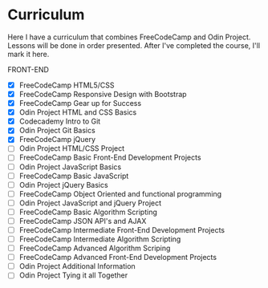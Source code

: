 # Curriculum
Here I have a curriculum that combines FreeCodeCamp and Odin Project. Lessons will be done in order presented. After I've completed the course, I'll mark it here.

FRONT-END
- [x] FreeCodeCamp HTML5/CSS
- [x] FreeCodeCamp Responsive Design with Bootstrap
- [x] FreeCodeCamp Gear up for Success
- [x] Odin Project HTML and CSS Basics
- [x] Codecademy Intro to Git
- [x] Odin Project Git Basics
- [x] FreeCodeCamp jQuery
- [ ] Odin Project HTML/CSS Project
- [ ] FreeCodeCamp Basic Front-End Development Projects
- [ ] Odin Project JavaScript Basics
- [ ] FreeCodeCamp Basic JavaScript
- [ ] Odin Project jQuery Basics
- [ ] FreeCodeCamp Object Oriented and functional programming
- [ ] Odin Project JavaScript and jQuery Project
- [ ] FreeCodeCamp Basic Algorithm Scripting
- [ ] FreeCodeCamp JSON API's and AJAX
- [ ] FreeCodeCamp Intermediate Front-End Development Projects
- [ ] FreeCodeCamp Intermediate Algorithm Scripting
- [ ] FreeCodeCamp Advanced Algorithm Scriping
- [ ] FreeCodeCamp Advanced Front-End Development Projects
- [ ] Odin Project Additional Information 
- [ ] Odin Project Tying it all Together
